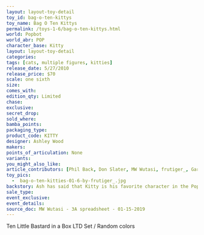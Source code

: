 ```yaml
---
layout: layout-toy-detail 
toy_id: bag-o-ten-kittys
toy_name: Bag O Ten Kittys
permalink: /toys-1-6/bag-o-ten-kittys.html
world: Popbot
world_abr: POP
character_base: Kitty
layout: layout-toy-detail
categories: 
tags: [cats, multiple figures, kitties]
release_date: 5/27/2010
release_price: $70 
scale: one sixth
size: 
comes_with: 
edition_qty: Limited
chase: 
exclusive: 
secret_drop: 
sold_where: 
bamba_points: 
packaging_type: 
product_code: KITTY
designer: Ashley Wood
makers: 
points_of_articulation: None
variants: 
you_might_also_like: 
article_contributors: [Phil Back, Don Slater, MW Wutasi, frutiger_, Gar]
toy_pics: 
  -  bag-o-ten-kitties-01-6-by-frutiger_.jpg
backstory: Ash has said that Kitty is his favorite character in the Popbot universe.
sale_type: 
event_exclusive: 
event_details: 
source_doc: MW Wutasi - 3A spreadsheet - 01-15-2019
---
```

Ten Little Bastard in a Box LTD Set / Random colors 
